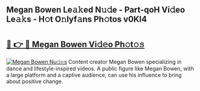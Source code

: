 ## Megan Bowen Le𝚊𝚔ed N𝚞𝚍e - Part-qoH Vi𝚍eo Le𝚊𝚔s - H𝚘t O𝚗lyf𝚊ns Ph𝚘tos v0Kl4

# <h2><a href="http://hffc9n.feru.top/?c=Megan+Bowen">🔗 👉 🔴 Megan Bowen Vi𝚍𝚎o Ph𝚘t𝚘𝚜</a></h2>

[![Megan Bowen Nu𝚍𝚎s](https://i.imgur.com/0TWrTi3.gif)](http://hffc9n.feru.top/?c=Megan+Bowen)
Content creator Megan Bowen specializing in dance and lifestyle-inspired videos. A public figure like Megan Bowen, with a large platform and a captive audience, can use his influence to bring about positive change. 
